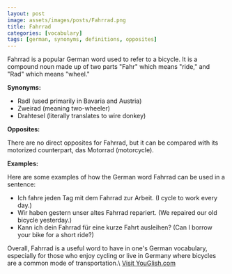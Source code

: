 ```yaml
---
layout: post
image: assets/images/posts/Fahrrad.png
title: Fahrrad
categories: [vocabulary]
tags: [german, synonyms, definitions, opposites]
---
```


Fahrrad is a popular German word used to refer to a bicycle. It is a compound noun made up of two parts "Fahr" which means "ride," and "Rad" which means "wheel." 

**Synonyms:** 

- Radl (used primarily in Bavaria and Austria)
- Zweirad (meaning two-wheeler)
- Drahtesel (literally translates to wire donkey)

**Opposites:**

There are no direct opposites for Fahrrad, but it can be compared with its motorized counterpart, das Motorrad (motorcycle).

**Examples:**

Here are some examples of how the German word Fahrrad can be used in a sentence:

- Ich fahre jeden Tag mit dem Fahrrad zur Arbeit. (I cycle to work every day.)
- Wir haben gestern unser altes Fahrrad repariert. (We repaired our old bicycle yesterday.)
- Kann ich dein Fahrrad für eine kurze Fahrt ausleihen? (Can I borrow your bike for a short ride?)

Overall, Fahrrad is a useful word to have in one's German vocabulary, especially for those who enjoy cycling or live in Germany where bicycles are a common mode of transportation.\ <a id="yg-widget-0" class="youglish-widget" data-query="Fahrrad" data-lang="german" data-components="8412" data-auto-start="0" data-bkg-color="theme_light" data-title="How%20to%20pronounce%20Fahrrad%20in%20German"  rel="nofollow" href="https://youglish.com">Visit YouGlish.com</a><script async src="https://youglish.com/public/emb/widget.js" charset="utf-8"></script>